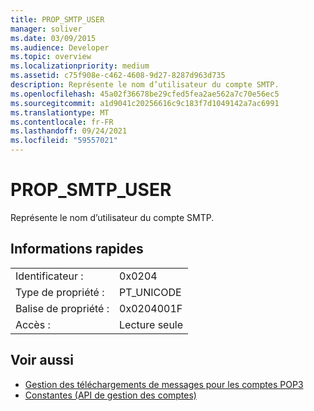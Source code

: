 ```yaml
---
title: PROP_SMTP_USER
manager: soliver
ms.date: 03/09/2015
ms.audience: Developer
ms.topic: overview
ms.localizationpriority: medium
ms.assetid: c75f908e-c462-4608-9d27-8287d963d735
description: Représente le nom d’utilisateur du compte SMTP.
ms.openlocfilehash: 45a02f36678be29cfed5fea2ae562a7c70e56ec5
ms.sourcegitcommit: a1d9041c20256616c9c183f7d1049142a7ac6991
ms.translationtype: MT
ms.contentlocale: fr-FR
ms.lasthandoff: 09/24/2021
ms.locfileid: "59557021"
---
```

# <a name="prop_smtp_user"></a>PROP_SMTP_USER

Représente le nom d’utilisateur du compte SMTP.
  
## <a name="quick-info"></a>Informations rapides

|||
|:-----|:-----|
|Identificateur :  <br/> |0x0204  <br/> |
|Type de propriété :  <br/> |PT_UNICODE  <br/> |
|Balise de propriété :  <br/> |0x0204001F  <br/> |
|Accès :  <br/> |Lecture seule  <br/> |
   
## <a name="see-also"></a>Voir aussi

- [Gestion des téléchargements de messages pour les comptes POP3](managing-message-downloads-for-pop3-accounts.md)
- [Constantes (API de gestion des comptes)](constants-account-management-api.md)

